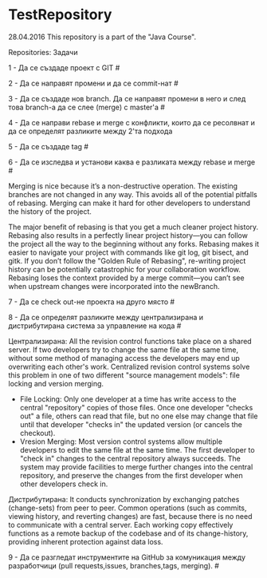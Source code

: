 # TestRepository
28.04.2016 This repository is a part of the "Java Course".

Repositories: Задачи

1 - Да се създаде проект с GIT #

2 - Да се направят промени и да се commit-нат #

3 - Да се създаде нов branch. Да се направят промени в него и след това branch-a да се слее (merge) с master'a #

4 - Да се направи rebase и merge с конфликти, които да се ресолвнат и да се определят разликите между 2'та подхода

 

5 - Да се създаде tag #

6 - Да се изследва и установи каква е разликата между rebase и merge #

Merging is nice because it’s a non-destructive operation. 
The existing branches are not changed in any way. 
This avoids all of the potential pitfalls of rebasing.
Merging can make it hard for other developers to understand the history of the project.

The major benefit of rebasing is that you get a much cleaner project history.
Rebasing also results in a perfectly linear project history—you can follow the project all the way to the beginning without any forks.
Rebasing makes it easier to navigate your project with commands like git log, git bisect, and gitk.
If you don’t follow the "Golden Rule of Rebasing", re-writing project history can be potentially catastrophic for your collaboration workflow.
Rebasing loses the context provided by a merge commit—you can’t see when upstream changes were incorporated into the newBranch.

7 - Да се check out-не проекта на друго място #

8 - Да се определят разликите между централизирана и дистрибутирана система за управление на кода #

Централизирана:
All the revision control functions take place on a shared server.
If two developers try to change the same file at the same time, without some method of managing access the developers may end up overwriting each other's work. Centralized revision control systems solve this problem in one of two different "source management models": file locking and version merging.

- File Locking: 
 Only one developer at a time has write access to the central "repository" copies of those files. 
 Once one developer "checks out" a file, others can read that file, but no one else may change that file until that developer "checks in" the updated version (or cancels the checkout).
- Vresion Merging:
 Most version control systems allow multiple developers to edit the same file at the same time.
 The first developer to "check in" changes to the central repository always succeeds. 
 The system may provide facilities to merge further changes into the central repository, and preserve the changes from the first developer when other developers check in.

Дистрибутирана:
It conducts synchronization by exchanging patches (change-sets) from peer to peer. 
Common operations (such as commits, viewing history, and reverting changes) are fast, because there is no need to communicate with a central server.
Each working copy effectively functions as a remote backup of the codebase and of its change-history, providing inherent protection against data loss.

9 - Да се разгледат инструментите на GitHub за комуникация между разработчици (pull requests,issues, branches,tags, merging). #
